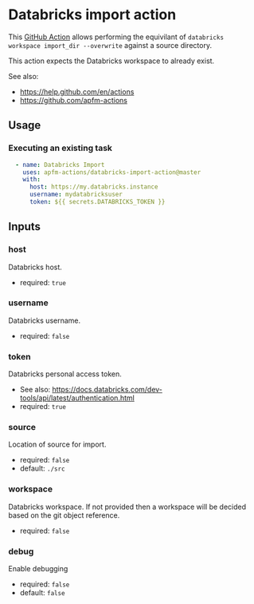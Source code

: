 Databricks import action
========================

This [GitHub Action][GitHub Actions] allows performing the equivilant of
`databricks workspace import_dir --overwrite` against a source directory.

This action expects the Databricks workspace to already exist.

See also:
- https://help.github.com/en/actions
- https://github.com/apfm-actions

Usage
-----

### Executing an existing task
```yaml
  - name: Databricks Import
    uses: apfm-actions/databricks-import-action@master
    with:
      host: https://my.databricks.instance
      username: mydatabricksuser
      token: ${{ secrets.DATABRICKS_TOKEN }}
```

Inputs
------

### host
Databricks host.
- required: `true`

### username
Databricks username.
- required: `false`

### token
Databricks personal access token.
- See also: https://docs.databricks.com/dev-tools/api/latest/authentication.html
- required: `true`

### source
Location of source for import.
- required: `false`
- default: `./src`

### workspace
Databricks workspace. If not provided then a workspace will be decided based on the git object reference.
- required: `false`

### debug ###
Enable debugging
- required: `false`
- default: `false`

[//]: # (The following are reference links used elsewhere in the document)

[Git]: https://git-scm.com/
[GitHub]: https://www.github.com
[GitHub Actions]: https://help.github.com/en/actions
[Terraform]: https://www.terraform.io/
[Docker]: https://www.docker.com
[Dockerfile]: https://docs.docker.com/engine/reference/builder/

